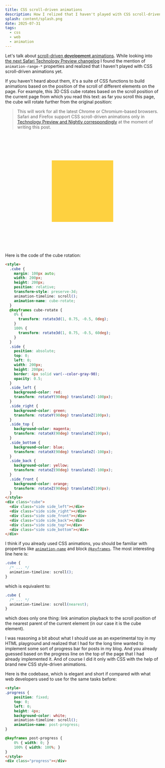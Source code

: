 ```yaml
---
title: CSS scroll-driven animations
description: How I relized that I haven't played with CSS scroll-driven animations yet and finally found a good use case for them. It's good instrument which you can use to build really simple and cool animations on your web pages.
splash: content/splash.png
date: 2025-07-31
tags:
  - css
  - web
  - animation
---
```


Let's talk about [scroll-driven ~~development~~ animations](https://developer.mozilla.org/en-US/docs/Web/CSS/CSS_scroll-driven_animations). While looking into [the next Safari Technology Preview changelog](https://webkit.org/blog/17210/release-notes-for-safari-technology-preview-224/) I found the mention of `animation-range-*` properties and realized that I haven't played with CSS scroll-driven animations yet.

If you haven't heard about them, it's a suite of CSS functions to build animations based on the position of the scroll of different elements on the page. For example, this 3D CSS cube rotates based on the scroll position of the current page from which you read this text: as far you scroll this page, the cube will rotate further from the original position:

> This will work for all the latest Chrome or Chromium-based browsers. Safari and Firefox support CSS scroll-driven animations only in [Technology Preview and Nightly correspondingly](https://caniuse.com/mdn-css_properties_animation-timeline) at the moment of writing this post.

<style>
  .cube {
    margin: 100px auto;
    width: 200px;
    height: 200px;
    position: relative;
    transform-style: preserve-3d;
    animation-timeline: scroll();
    animation-name: cube-rotate;
  }
  @keyframes cube-rotate {
    0% {
      transform: rotate3d(1, 0.75, -0.5, 0deg);
    }
    100% {
      transform: rotate3d(1, 0.75, -0.5, 60deg);
    }
  }
  .side {
    position: absolute;
    top: 0;
    left: 0;
    width: 200px;
    height: 200px;
    border: 4px solid var(--color-gray-90);
    opacity: 0.5;
  }
  .side_left {
    background-color: red;
    transform: rotateY(90deg) translateZ(-100px);
  }
  .side_right {
    background-color: green;
    transform: rotateY(90deg) translateZ(100px);
  }
  .side_top {
    background-color: magenta;
    transform: rotateX(90deg) translateZ(100px);
  }
  .side_bottom {
    background-color: blue;
    transform: rotateX(90deg) translateZ(-100px);
  }
  .side_back {
    background-color: yellow;
    transform: rotateZ(90deg) translateZ(-100px);
  }
  .side_front {
    background-color: orange;
    transform: rotateZ(90deg) translateZ(100px);
  }
</style>
<div class="cube">
  <div class="side side_left"></div>
  <div class="side side_right"></div>
  <div class="side side_front"></div>
  <div class="side side_back"></div>
  <div class="side side_top"></div>
  <div class="side side_bottom"></div>
</div>

Here is the code of the cube rotation:

```html
<style>
  .cube {
    margin: 100px auto;
    width: 200px;
    height: 200px;
    position: relative;
    transform-style: preserve-3d;
    animation-timeline: scroll();
    animation-name: cube-rotate;
  }
  @keyframes cube-rotate {
    0% {
      transform: rotate3d(1, 0.75, -0.5, 0deg);
    }
    100% {
      transform: rotate3d(1, 0.75, -0.5, 60deg);
    }
  }
  .side {
    position: absolute;
    top: 0;
    left: 0;
    width: 200px;
    height: 200px;
    border: 4px solid var(--color-gray-90);
    opacity: 0.5;
  }
  .side_left {
    background-color: red;
    transform: rotateY(90deg) translateZ(-100px);
  }
  .side_right {
    background-color: green;
    transform: rotateY(90deg) translateZ(100px);
  }
  .side_top {
    background-color: magenta;
    transform: rotateX(90deg) translateZ(100px);
  }
  .side_bottom {
    background-color: blue;
    transform: rotateX(90deg) translateZ(-100px);
  }
  .side_back {
    background-color: yellow;
    transform: rotateZ(90deg) translateZ(-100px);
  }
  .side_front {
    background-color: orange;
    transform: rotateZ(90deg) translateZ(100px);
  }
</style>
<div class="cube">
  <div class="side side_left"></div>
  <div class="side side_right"></div>
  <div class="side side_front"></div>
  <div class="side side_back"></div>
  <div class="side side_top"></div>
  <div class="side side_bottom"></div>
</div>
```

I think if you already used CSS animations, you should be familiar with properties like [`animation-name`](https://developer.mozilla.org/en-US/docs/Web/CSS/animation-name) and block [`@keyframes`](https://developer.mozilla.org/en-US/docs/Web/CSS/@keyframes). The most interesting line here is:
```css
.cube {
  /* ... */
  animation-timeline: scroll();
}
```
which is equivalent to:
```css
.cube {
  /* ... */
  animation-timeline: scroll(nearest);
}
```
which does only one thing: link animation playback to the scroll position of the nearest parent of the current element (in our case it is the cube element).

I was reasoning a bit about what I should use as an experimental toy in my HTML playground and realized that I had for the long time wanted to implement some sort of progress bar for posts in my blog. And you already guessed based on the progress line on the top of the page that I had already implemented it. And of course I did it only with CSS with the help of brand new CSS style-driven animations. 

Here is the codebase, which is elegant and short if compared with what web developers used to use for the same tasks before:

```html
<style>
.progress {
	position: fixed;
	top: 0;
	left: 0;
	height: 4px;
	background-color: white;
	animation-timeline: scroll();
	animation-name: post-progress;
}

@keyframes post-progress {
	0% { width: 0; }
	100% { width: 100%; }
}
</style>
<div class="progress"></div>
```
